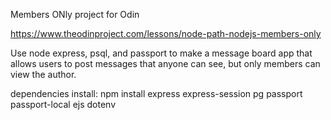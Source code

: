 Members ONly project for Odin

https://www.theodinproject.com/lessons/node-path-nodejs-members-only

Use node express, psql, and passport to make a message board app that allows users to post messages that anyone can see, but only members can view the author. 

dependencies install: 
npm install express express-session pg passport passport-local ejs dotenv